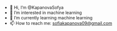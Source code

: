 - 👋 Hi, I’m @KapanovaSofya
- 👀 I’m interested in machine learning
- 🌱 I’m currently learning machine learning
- 📫 How to reach me: sofiakapanova09@gmail.com

<!---
KapanovaSofya/KapanovaSofya is a ✨ special ✨ repository because its `README.md` (this file) appears on your GitHub profile.
You can click the Preview link to take a look at your changes.
--->
